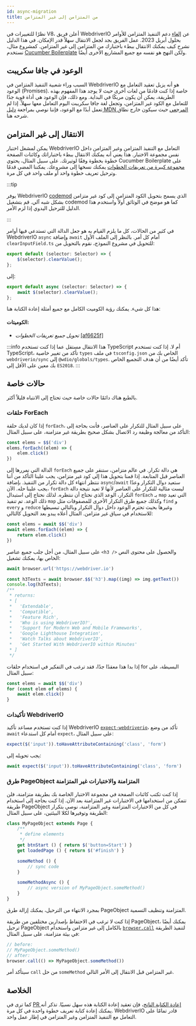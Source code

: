```yaml
---
id: async-migration
title: من المتزامن إلى غير المتزامن
---
```


نظرًا للتغييرات في V8، أعلن فريق WebdriverIO عن [إلغاء](https://webdriver.io/blog/2021/07/28/sync-api-deprecation) دعم التنفيذ المتزامن للأوامر بحلول أبريل 2023. عمل الفريق بجد لجعل الانتقال سهلاً قدر الإمكان. في هذا الدليل نشرح كيف يمكنك الانتقال ببطء باختبارك من المتزامن إلى غير المتزامن. كمشروع مثال، نستخدم [Cucumber Boilerplate](https://github.com/webdriverio/cucumber-boilerplate) ولكن النهج هو نفسه مع جميع المشاريع الأخرى أيضًا.

## الوعود في جافا سكريبت

السبب وراء شعبية التنفيذ المتزامن في WebdriverIO هو أنه يزيل تعقيد التعامل مع الوعود (Promises). خاصة إذا كنت قادمًا من لغات أخرى حيث لا يوجد هذا المفهوم بهذه الطريقة، يمكن أن يكون مربكًا في البداية. ومع ذلك، فإن الوعود هي أداة قوية جدًا للتعامل مع الكود غير المتزامن، وتجعل لغة جافا سكريبت اليوم التعامل معها سهلاً. إذا لم تعمل أبدًا مع الوعود، فإننا نوصي بمراجعة [دليل MDN المرجعي](https://developer.mozilla.org/en-US/docs/Web/JavaScript/Reference/Global_Objects/Promise) حيث سيكون خارج نطاق شرحه هنا.

## الانتقال إلى غير المتزامن

يمكن لمشغل اختبار WebdriverIO التعامل مع التنفيذ المتزامن وغير المتزامن داخل نفس مجموعة الاختبار. هذا يعني أنه يمكنك الانتقال ببطء باختباراتك وكائنات الصفحة خطوة بخطوة وفقًا لوتيرتك. على سبيل المثال، يحتوي Cucumber Boilerplate على [مجموعة كبيرة من تعريفات الخطوات](https://github.com/webdriverio/cucumber-boilerplate/tree/main/src/support/action) يمكنك نسخها إلى مشروعك. يمكننا المضي قدمًا وترحيل تعريف خطوة واحد أو ملف واحد في كل مرة.

:::tip

يوفر WebdriverIO [codemod](https://github.com/webdriverio/codemod) الذي يسمح بتحويل الكود المتزامن إلى كود غير متزامن بشكل شبه آلي. قم بتشغيل codemod كما هو موضح في الوثائق أولاً واستخدم هذا الدليل للترحيل اليدوي إذا لزم الأمر.

:::

في كثير من الحالات، كل ما يلزم القيام به هو جعل الدالة التي تستدعي فيها أوامر WebdriverIO `async` وإضافة `await` أمام كل أمر. بالنظر إلى الملف الأول `clearInputField.ts` للتحويل في مشروع النموذج، نقوم بالتحويل من:

```ts
export default (selector: Selector) => {
    $(selector).clearValue();
};
```

إلى:

```ts
export default async (selector: Selector) => {
    await $(selector).clearValue();
};
```

هذا كل شيء. يمكنك رؤية الكوميت الكامل مع جميع أمثلة إعادة الكتابة هنا:

#### الكوميتات:

- _تحويل جميع تعريفات الخطوات_ [[af6625f]](https://github.com/webdriverio/cucumber-boilerplate/pull/481/commits/af6625fcd01dc087479e84562f237ecf38b3537d)

:::info
هذا الانتقال مستقل عما إذا كنت تستخدم TypeScript أم لا. إذا كنت تستخدم TypeScript، تأكد من تغيير خاصية `types` في ملف `tsconfig.json` الخاص بك من `webdriverio/sync` إلى `@wdio/globals/types`. تأكد أيضًا من أن هدف التجميع الخاص بك معين على الأقل إلى `ES2018`.
:::

## حالات خاصة

بالطبع هناك دائمًا حالات خاصة حيث تحتاج إلى الانتباه قليلاً أكثر.

### حلقات ForEach

إذا كان لديك حلقة `forEach`، على سبيل المثال للتكرار على العناصر، فأنت بحاجة إلى التأكد من معالجة وظيفة رد الاتصال بشكل صحيح بطريقة غير متزامنة، على سبيل المثال:

```js
const elems = $$('div')
elems.forEach((elem) => {
    elem.click()
})
```

الدالة التي نمررها إلى `forEach` هي دالة تكرار. في عالم متزامن، ستنقر على جميع العناصر قبل المتابعة. إذا قمنا بتحويل هذا إلى كود غير متزامن، يجب علينا التأكد من أننا ننتظر انتهاء كل دالة تكرار من التنفيذ. بإضافة `async`/`await` ستعيد دوال التكرار وعدًا يجب علينا حله. الآن، `forEach` ليست مثالية للتكرار على العناصر لأنها لا تعيد نتيجة دالة التكرار، الوعد الذي نحتاج أن ننتظره. لذلك نحتاج إلى استبدال `forEach` بـ `map` التي تعيد ذلك الوعد. تم تنفيذ `map` وكذلك جميع طرق التكرار الأخرى للمصفوفات مثل `find` و `every` و `reduce` وغيرها بحيث تحترم الوعود داخل دوال التكرار وبالتالي تبسيطها للاستخدام في سياق غير متزامن. المثال أعلاه يبدو بعد التحويل كالتالي:

```js
const elems = await $$('div')
await elems.forEach((elem) => {
    return elem.click()
})
```

على سبيل المثال، من أجل جلب جميع عناصر `<h3 />` والحصول على محتوى النص الخاص بها، يمكنك تشغيل:

```js
await browser.url('https://webdriver.io')

const h3Texts = await browser.$$('h3').map((img) => img.getText())
console.log(h3Texts);
/**
 * returns:
 * [
 *   'Extendable',
 *   'Compatible',
 *   'Feature Rich',
 *   'Who is using WebdriverIO?',
 *   'Support for Modern Web and Mobile Frameworks',
 *   'Google Lighthouse Integration',
 *   'Watch Talks about WebdriverIO',
 *   'Get Started With WebdriverIO within Minutes'
 * ]
 */
```

إذا بدا هذا معقدًا جدًا، فقد ترغب في التفكير في استخدام حلقات for البسيطة، على سبيل المثال:

```js
const elems = await $$('div')
for (const elem of elems) {
    await elem.click()
}
```

### تأكيدات WebdriverIO

إذا كنت تستخدم مساعد تأكيد WebdriverIO [`expect-webdriverio`](https://webdriver.io/docs/api/expect-webdriverio)، تأكد من وضع `await` أمام كل استدعاء `expect`، على سبيل المثال:

```ts
expect($('input')).toHaveAttributeContaining('class', 'form')
```

يجب تحويله إلى:

```ts
await expect($('input')).toHaveAttributeContaining('class', 'form')
```

### طرق PageObject المتزامنة والاختبارات غير المتزامنة

إذا كنت تكتب كائنات الصفحة في مجموعة الاختبار الخاصة بك بطريقة متزامنة، فلن تتمكن من استخدامها في الاختبارات غير المتزامنة بعد الآن. إذا كنت بحاجة إلى استخدام طريقة PageObject في كل من الاختبارات المتزامنة وغير المتزامنة، نوصي بتكرار الطريقة وتوفيرها لكلا البيئتين، على سبيل المثال:

```js
class MyPageObject extends Page {
    /**
     * define elements
     */
    get btnStart () { return $('button=Start') }
    get loadedPage () { return $('#finish') }

    someMethod () {
        // sync code
    }

    someMethodAsync () {
        // async version of MyPageObject.someMethod()
    }
}
```

بمجرد الانتهاء من الترحيل، يمكنك إزالة طرق PageObject المتزامنة وتنظيف التسمية.

إذا كنت لا ترغب في الاحتفاظ بإصدارين مختلفين من طريقة PageObject، يمكنك أيضًا ترحيل PageObject بالكامل إلى غير متزامن واستخدام [`browser.call`](https://webdriver.io/docs/api/browser/call) لتنفيذ الطريقة في بيئة متزامنة، على سبيل المثال:

```js
// before:
// MyPageObject.someMethod()
// after:
browser.call(() => MyPageObject.someMethod())
```

سيتأكد أمر `call` من حل `someMethod` غير المتزامن قبل الانتقال إلى الأمر التالي.

## الخلاصة

كما ترى في [PR إعادة الكتابة الناتج](https://github.com/webdriverio/cucumber-boilerplate/pull/481/files)، فإن تعقيد إعادة الكتابة هذه سهل نسبيًا. تذكر أنه يمكنك إعادة كتابة تعريف خطوة واحدة في كل مرة. WebdriverIO قادر تمامًا على التعامل مع التنفيذ المتزامن وغير المتزامن في إطار عمل واحد.